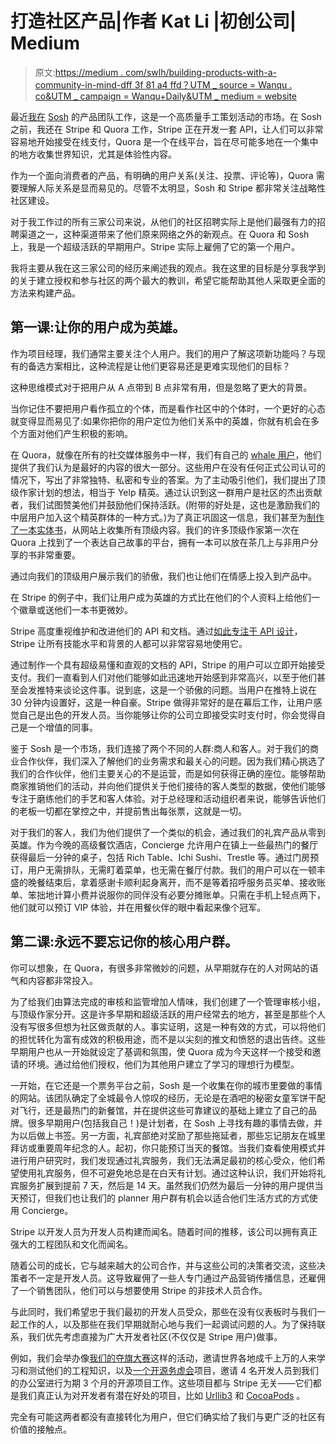 # 打造社区产品|作者 Kat Li |初创公司| Medium

> 原文:[https://medium . com/swlh/building-products-with-a-community-in-mind-dff 3f 81 a4 ffd？UTM _ source = Wanqu . co&UTM _ campaign = Wanqu+Daily&UTM _ medium = website](https://medium.com/swlh/building-products-with-a-community-in-mind-dff3f81a4ffd?utm_source=wanqu.co&utm_campaign=Wanqu+Daily&utm_medium=website)

最近[我在](/@kitchenettekat/being-soshial-6cd22a74a89d) [Sosh](http://sosh.com/home/) 的产品团队工作，这是一个高质量手工策划活动的市场。在 Sosh 之前，我还在 Stripe 和 Quora 工作，Stripe 正在开发一套 API，让人们可以非常容易地开始接受在线支付，Quora 是一个在线平台，旨在尽可能多地在一个集中的地方收集世界知识，尤其是体验性内容。

作为一个面向消费者的产品，有明确的用户关系(关注、投票、评论等)，Quora 需要理解人际关系是显而易见的。尽管不太明显，Sosh 和 Stripe 都非常关注战略性社区建设。

对于我工作过的所有三家公司来说，从他们的社区招聘实际上是他们最强有力的招聘渠道之一，这种渠道带来了他们原来网络之外的新观点。在 Quora 和 Sosh 上，我是一个超级活跃的早期用户。Stripe 实际上雇佣了它的第一个用户。

我将主要从我在这三家公司的经历来阐述我的观点。我在这里的目标是分享我学到的关于建立授权和参与社区的两个最大的教训，希望它能帮助其他人采取更全面的方法来构建产品。

## 第一课:让你的用户成为英雄。

作为项目经理，我们通常主要关注个人用户。我们的用户了解这项新功能吗？与现有的备选方案相比，这种流程是让他们更容易还是更难实现他们的目标？

这种思维模式对于把用户从 A 点带到 B 点非常有用，但是忽略了更大的背景。

当你记住不要把用户看作孤立的个体，而是看作社区中的个体时，一个更好的心态就变得显而易见了:如果你把你的用户定位为他们关系中的英雄，你就有机会在多个方面对他们产生积极的影响。

在 Quora，就像在所有的社交媒体服务中一样，我们有自己的 [whale 用户](http://www.gamesbrief.com/2011/11/whales-dolphins-and-minnows-the-beating-heart-of-a-free-to-play-game/)，他们提供了我们认为是最好的内容的很大一部分。这些用户在没有任何正式公司认可的情况下，写出了非常独特、私密和专业的答案。为了主动吸引他们，我们提出了顶级作家计划的想法，相当于 Yelp 精英。通过认识到这一群用户是社区的杰出贡献者，我们试图赞美他们并鼓励他们保持活跃。(附带的好处是，这也是激励我们的中层用户加入这个精英群体的一种方式。)为了真正巩固这一信息，我们甚至为[制作了一本实体书](https://topwriters.quora.com/Welcome-Package-Update)，从网站上收集所有顶级内容。我们的许多顶级作家第一次在 Quora 上找到了一个表达自己故事的平台，拥有一本可以放在茶几上与非用户分享的书非常重要。

通过向我们的顶级用户展示我们的骄傲，我们也让他们在情感上投入到产品中。

在 Stripe 的例子中，我们让用户成为英雄的方式比在他们的个人资料上给他们一个徽章或送他们一本书更微妙。

Stripe 高度重视维护和改进他们的 API 和文档。通过[如此专注于 API 设计](http://www.heavybit.com/library/video/2014-09-30-amber-feng)，Stripe 让所有技能水平和背景的人都可以非常容易地使用它。

通过制作一个具有超级易懂和直观的文档的 API，Stripe 的用户可以立即开始接受支付。我们一直看到人们对他们能够如此迅速地开始感到非常高兴，以至于他们甚至会发推特来谈论这件事。说到底，这是一个骄傲的问题。当用户在推特上说在 30 分钟内设置好，这是一种自豪。Stripe 做得非常好的是在幕后工作，让用户感觉自己是出色的开发人员。当你能够让你的公司立即接受实时支付时，你会觉得自己是一个增值的同事。

鉴于 Sosh 是一个市场，我们连接了两个不同的人群:商人和客人。对于我们的商业合作伙伴，我们深入了解他们的业务需求和最关心的问题。因为我们精心挑选了我们的合作伙伴，他们主要关心的不是运营，而是如何获得正确的座位。能够帮助商家推销他们的活动，并向他们提供关于他们接待的客人类型的数据，使他们能够专注于磨练他们的手艺和客人体验。对于总经理和活动组织者来说，能够告诉他们的老板一切都在掌控之中，并提前售出每张票，这就是一切。

对于我们的客人，我们为他们提供了一个类似的机会，通过我们的礼宾产品从零到英雄。作为今晚的高级餐饮酒店，Concierge 允许用户在镇上一些最热门的餐厅获得最后一分钟的桌子，包括 Rich Table、Ichi Sushi、Trestle 等。通过门房预订，用户无需排队，无需盯着菜单，也无需在餐厅付款。我们的用户可以在一顿丰盛的晚餐结束后，拿着感谢卡顺利起身离开，而不是等着招呼服务员买单、接收账单、笨拙地计算小费并说服你的同伴没有必要分摊账单。只需在手机上轻点两下，他们就可以预订 VIP 体验，并在用餐伙伴的眼中看起来像个冠军。

## 第二课:永远不要忘记你的核心用户群。

你可以想象，在 Quora，有很多非常微妙的问题，从早期就存在的人对网站的语气和内容都非常投入。

为了给我们由算法完成的审核和监管增加人情味，我们创建了一个管理审核小组，与顶级作家分开。这是许多早期和超级活跃的用户经常去的地方，甚至是那些个人没有写很多但想为社区做贡献的人。事实证明，这是一种有效的方式，可以将他们的担忧转化为富有成效的积极用途，而不是以尖刻的推文和愤怒的退出告终。这些早期用户也从一开始就设定了基调和氛围，使 Quora 成为今天这样一个接受和邀请的环境。通过给他们授权，他们为其他用户建立了学习的理想行为模型。

一开始，在它还是一个票务平台之前，Sosh 是一个收集在你的城市里要做的事情的网站。该团队确定了全城最令人惊叹的经历，无论是在酒吧的秘密女童军饼干配对飞行，还是最热门的新餐馆，并在提供这些可靠建议的基础上建立了自己的品牌。很多早期用户(包括我自己！)是计划者，在 Sosh 上寻找有趣的事情去做，并为以后做上书签。另一方面，礼宾部绝对奖励了那些拖延者，那些忘记朋友在城里拜访或重要周年纪念的人。起初，你只能预订当天的餐馆。当我们查看使用模式并进行用户研究时，我们发现通过礼宾服务，我们无法满足最初的核心受众，他们希望使用礼宾服务，但不可避免地总是在白天有计划。通过这种认识，我们开始将礼宾服务扩展到提前 7 天，然后是 14 天。虽然我们仍然为最后一分钟的用户提供当天预订，但我们也让我们的 planner 用户群有机会以适合他们生活方式的方式使用 Concierge。

Stripe 以开发人员为开发人员构建而闻名。随着时间的推移，该公司以拥有真正强大的工程团队和文化而闻名。

随着公司的成长，它与越来越大的公司合作，并与这些公司的决策者交流，这些决策者不一定是开发人员。这导致雇佣了一些人专门通过产品营销传播信息，还雇佣了一个销售团队，他们可以与想要使用 Stripe 的非技术人员合作。

与此同时，我们希望忠于我们最初的开发人员受众，那些在没有仪表板时与我们一起工作的人，以及那些在我们早期就耐心地与我们一起调试问题的人。为了保持联系，我们优先考虑直接为广大开发者社区(不仅仅是 Stripe 用户)做事。

例如，我们会举办像[我们的夺旗大赛](https://stripe.com/blog/ctf3-launch)这样的活动，邀请世界各地成千上万的人来学习和测试他们的工程知识，以及[一个开源务虚会](https://stripe.com/blog/stripe-open-source-retreat)项目，邀请 4 名开发人员到我们的办公室进行为期 3 个月的开源项目工作。这些项目都与 Stripe 无关——它们都是我们真正认为对开发者有潜在好处的项目，比如 [Urllib3](/@shazow/urllib3-stripe-and-open-source-grants-edb9c0e46e82) 和 [CocoaPods](http://blog.cocoapods.org/Stripe-Open-Source-Retreat/) 。

完全有可能这两者都没有直接转化为用户，但它们确实给了我们与更广泛的社区有价值的接触点。